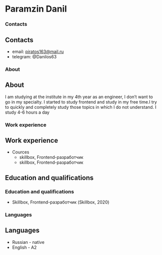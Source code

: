 #  Paramzin Danil 

### Contacts
## Contacts

- email: piratos163@mail.ru
- telegram: @Danilos63

### About
## About

I am studying at the institute in my 4th year as an engineer, I don’t want to go in my specialty.
I started to study frontend and study in my free time.I try to quickly and completely study those topics in which I do not understand. I study 4-6 hours a day

### Work experience 
## Work experience

- Cources
    - skillbox, Frontend-разработчик
  - skillbox, Frontend-разработчик

## Education and qualifications

### Education and qualifications
- Skillbox, Frontend-разработчик (Skillbox, 2020)

### Languages
## Languages

- Russian - native
- English - A2
